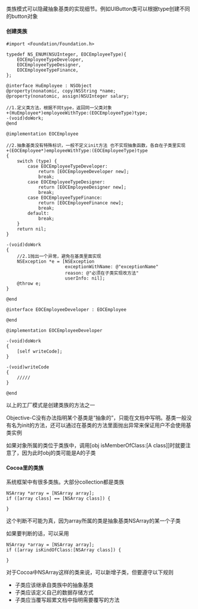类族模式可以隐藏抽象基类的实现细节。例如UIButton类可以根据type创建不同的button对象

#### 创建类族

```
#import <Foundation/Foundation.h>

typedef NS_ENUM(NSUInteger, EOCEmployeeType){
    EOCEmployeeTypeDeveloper,
    EOCEmployeeTypeDesigner,
    EOCEmployeeTypeFinance,
};

@interface HuEmployee : NSObject
@property(nonatomic, copy)NSString *name;
@property(nonatomic, assign)NSUInteger salary;

//1.定义类方法，根据不同type，返回同一父类对象
+(HuEmployee*)employeeWithType:(EOCEmployeeType)type;
-(void)doWork;
@end
```

```
@implementation EOCEmployee

//2.抽象基类没有特殊标识，一般不定义init方法 也不实现抽象函数，各自在子类里实现
+(EOCEmployee*)employeeWithType:(EOCEmployeeType)type
{
    switch (type) {
        case EOCEmployeeTypeDeveloper:
            return [EOCEmployeeDeveloper new];
            break;
        case EOCEmployeeTypeDesigner:
            return [EOCEmployeeDesigner new];
            break;
        case EOCEmployeeTypeFinance:
            return [EOCEmployeeFinance new];
            break;
        default:
            break;
    }
    return nil;
}

-(void)doWork
{
    //2.1抛出一个异常，避免在基类里面实现
    NSException *e = [NSException
                      exceptionWithName: @"exceptionName"
                      reason: @"必须在子类实现改方法"
                      userInfo: nil];
    @throw e;
}

@end
```

```
@interface EOCEmployeeDeveloper : EOCEmployee

@end

@implementation EOCEmployeeDeveloper

-(void)doWork
{
    [self writeCode];
}

-(void)writeCode
{
    /////
}

@end
```

以上的工厂模式是创建类族的方法之一

Objective-C没有办法指明某个基类是“抽象的”，只能在文档中写明。基类一般没有名为init的方法，还可以通过在基类的方法里面抛出异常来保证用户不会使用基类实例

如果对象所属的类位于类族中，调用\[obj isMemberOfClass:\[A class\]\]时就要注意了，因为此时obj的类可能是A的子类

#### Cocoa里的类族

系统框架中有很多类族。大部分collection都是类族

```
NSArray *array = [NSArray array];
if ([array class] == [NSArray class]) {

}
```

这个判断不可能为真，因为array所属的类是抽象基类NSArray的某一个子类

如果要判断的话，可以采用

```
NSArray *array = [NSArray array];
if ([array isKindOfClass:[NSArray class]) {

}
```

对于Cocoa中NSArray这样的类来说，可以新增子类，但要遵守以下规则

* 子类应该继承自类族中的抽象基类
* 子类应该定义自己的数据存储方式
* 子类应当覆写超累文档中指明需要覆写的方法



